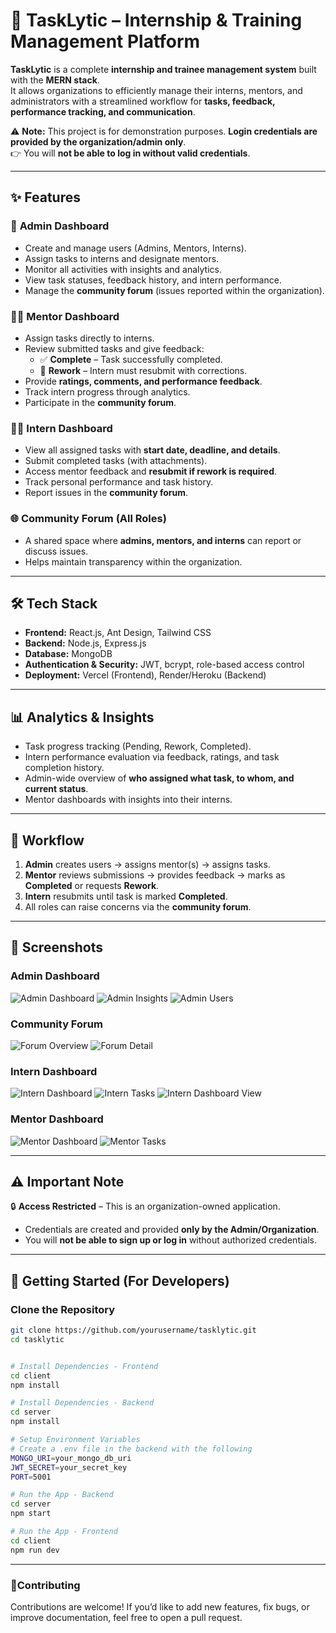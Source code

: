 # 🚀 TaskLytic – Internship & Training Management Platform  

**TaskLytic** is a complete **internship and trainee management system** built with the **MERN stack**.  
It allows organizations to efficiently manage their interns, mentors, and administrators with a streamlined workflow for **tasks, feedback, performance tracking, and communication**.  

⚠️ **Note:** This project is for demonstration purposes. **Login credentials are provided by the organization/admin only**.  
👉 You will **not be able to log in without valid credentials**.  

---

## ✨ Features  

### 👑 **Admin Dashboard**  
- Create and manage users (Admins, Mentors, Interns).  
- Assign tasks to interns and designate mentors.  
- Monitor all activities with insights and analytics.  
- View task statuses, feedback history, and intern performance.  
- Manage the **community forum** (issues reported within the organization).  

### 🧑‍🏫 **Mentor Dashboard**  
- Assign tasks directly to interns.  
- Review submitted tasks and give feedback:  
  - ✅ **Complete** – Task successfully completed.  
  - 🔄 **Rework** – Intern must resubmit with corrections.  
- Provide **ratings, comments, and performance feedback**.  
- Track intern progress through analytics.  
- Participate in the **community forum**.  

### 👨‍💻 **Intern Dashboard**  
- View all assigned tasks with **start date, deadline, and details**.  
- Submit completed tasks (with attachments).  
- Access mentor feedback and **resubmit if rework is required**.  
- Track personal performance and task history.  
- Report issues in the **community forum**.  

### 🌐 **Community Forum (All Roles)**  
- A shared space where **admins, mentors, and interns** can report or discuss issues.  
- Helps maintain transparency within the organization.  

---

## 🛠️ Tech Stack  

- **Frontend:** React.js, Ant Design, Tailwind CSS  
- **Backend:** Node.js, Express.js  
- **Database:** MongoDB  
- **Authentication & Security:** JWT, bcrypt, role-based access control  
- **Deployment:** Vercel (Frontend), Render/Heroku (Backend)  

---

## 📊 Analytics & Insights  

- Task progress tracking (Pending, Rework, Completed).  
- Intern performance evaluation via feedback, ratings, and task completion history.  
- Admin-wide overview of **who assigned what task, to whom, and current status**.  
- Mentor dashboards with insights into their interns.  

---

## 🚦 Workflow  

1. **Admin** creates users → assigns mentor(s) → assigns tasks.  
2. **Mentor** reviews submissions → provides feedback → marks as **Completed** or requests **Rework**.  
3. **Intern** resubmits until task is marked **Completed**.  
4. All roles can raise concerns via the **community forum**.  

---

## 📸 Screenshots

### Admin Dashboard
![Admin Dashboard](./screenshots/Admindash.png)
![Admin Insights](./screenshots/admininsights.png)
![Admin Users](./screenshots/adminuser.png)

### Community Forum
![Forum Overview](./screenshots/forum.png)
![Forum Detail](./screenshots/"forum1.png")

### Intern Dashboard
![Intern Dashboard](./screenshots/"interndas2.png")
![Intern Tasks](./screenshots/intern-task.png)
![Intern Dashboard View](./screenshots/intern_dash.png)

### Mentor Dashboard
![Mentor Dashboard](./screenshots/mentordash.png)
![Mentor Tasks](./screenshots/mentortask.png)
 

---

## ⚠️ Important Note  

🔒 **Access Restricted** – This is an organization-owned application.  
- Credentials are created and provided **only by the Admin/Organization**.  
- You will **not be able to sign up or log in** without authorized credentials.  

---

## 🚀 Getting Started (For Developers)  

### Clone the Repository  
```bash
git clone https://github.com/yourusername/tasklytic.git
cd tasklytic


# Install Dependencies - Frontend
cd client
npm install

# Install Dependencies - Backend
cd server
npm install

# Setup Environment Variables
# Create a .env file in the backend with the following
MONGO_URI=your_mongo_db_uri
JWT_SECRET=your_secret_key
PORT=5001

# Run the App - Backend
cd server
npm start

# Run the App - Frontend
cd client
npm run dev
```
---
### 🤝**Contributing** 
Contributions are welcome!
If you’d like to add new features, fix bugs, or improve documentation, feel free to open a pull request.
